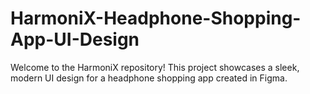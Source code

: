 # HarmoniX-Headphone-Shopping-App-UI-Design
Welcome to the HarmoniX repository! This project showcases a sleek, modern UI design for a headphone shopping app created in Figma. 
